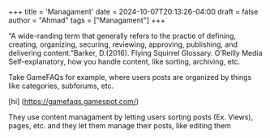 +++
title = 'Managament'
date = 2024-10-07T20:13:26-04:00
draft = false
author = "Ahmad"
tags = ["Managament"]
+++

“A wide-randing term that generally refers to the practie of defining, creating, organizing, securing, reviewing, approving, publishing, and delivering content.”Barker, D.(2016). Flying Squirrel Glossary. O’Reilly Media
Self-explanatory, how you handle content, like sorting, archiving, etc.


Take GameFAQs for example, where users posts are organized by things like categories, subforums, etc.

[hi] (https://gamefaqs.gamespot.com/)

They use content managament by letting users sorting posts (Ex. Views), pages, etc. and they let them manage their posts, like editing them